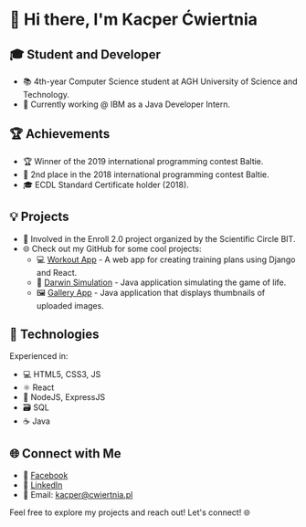 # 👋 Hi there, I'm Kacper Ćwiertnia

## 🎓 Student and Developer

- 📚 4th-year Computer Science student at AGH University of Science and Technology.
- 💼 Currently working @ IBM as a Java Developer Intern.

## 🏆 Achievements

- 🏆 Winner of the 2019 international programming contest Baltie.
- 🥈 2nd place in the 2018 international programming contest Baltie.
- 🎓 ECDL Standard Certificate holder (2018).

## 💡 Projects

- 🚀 Involved in the Enroll 2.0 project organized by the Scientific Circle BIT.
- 🌐 Check out my GitHub for some cool projects:
  - 💻 [Workout App](https://github.com/kacpercwiertnia/workout_app) - A web app for creating training plans using Django and React.
  - 🔄 [Darwin Simulation](https://github.com/kacpercwiertnia/darwin_simulation) - Java application simulating the game of life.
  - 🖼️ [Gallery App](https://github.com/kacpercwiertnia/gallery_app) - Java application that displays thumbnails of uploaded images.


## 🔧 Technologies

Experienced in:
- 💻 HTML5, CSS3, JS
- ⚛️ React
- 🚀 NodeJS, ExpressJS
- 🗃️ SQL
- ☕ Java

## 🌐 Connect with Me

- 📘 [Facebook](https://www.facebook.com/kacper.cwiertnia.7/)
- 💼 [LinkedIn](https://www.linkedin.com/in/kacper-ćwiertnia/)
- 📧 Email: kacper@cwiertnia.pl

Feel free to explore my projects and reach out! Let's connect! 🌐
